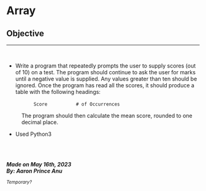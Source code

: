 # **Array**

## Objective
---
<br>

- Write a program that repeatedly prompts the user to supply scores (out of 10) on a test. The program should continue to ask the user for marks until a negative value is supplied. Any values greater than ten should be ignored. Once the program has read all the scores, it should produce a table with the following headings:
  
&nbsp;&nbsp;&nbsp;&nbsp;&nbsp;&nbsp;&nbsp;&nbsp;&nbsp;&nbsp;&nbsp;&nbsp;&nbsp;&nbsp;&nbsp;&nbsp;&nbsp;&nbsp;```Score``` &nbsp;&nbsp;&nbsp;&nbsp;&nbsp;&nbsp;&nbsp;&nbsp;&nbsp;&nbsp;&nbsp;&nbsp;&nbsp;&nbsp;&nbsp;&nbsp;&nbsp;   ```# of Occurrences```

&nbsp;&nbsp;&nbsp;&nbsp;&nbsp;&nbsp;&nbsp;&nbsp;&nbsp;&nbsp;The program should then calculate the mean score, rounded to one &nbsp;&nbsp;&nbsp;&nbsp;&nbsp;&nbsp;&nbsp;&nbsp;&nbsp;&nbsp;decimal place.

- Used Python3

<br></br>

***Made on May 16th, 2023***\
***By: Aaron Prince Anu***


<sub>*Temporary?*</sub>